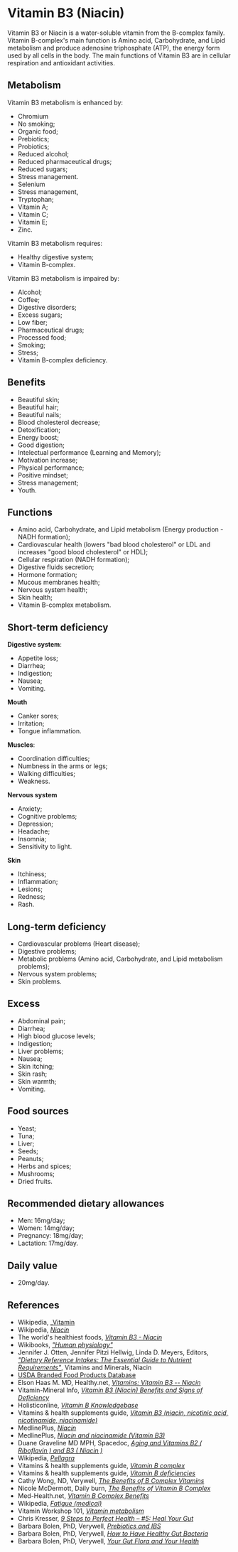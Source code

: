 # Vitamin B3 (Niacin)
Vitamin B3 or Niacin is a water-soluble vitamin from the B-complex family. Vitamin B-complex's main function is Amino acid, Carbohydrate, and Lipid metabolism and produce adenosine triphosphate (ATP), the energy form used by all cells in the body. 
The main functions of Vitamin B3 are in cellular respiration and antioxidant activities.

## Metabolism
Vitamin B3 metabolism is enhanced by:
- Chromium
- No smoking;
- Organic food;
- Prebiotics;
- Probiotics;
- Reduced alcohol;
- Reduced pharmaceutical drugs;
- Reduced sugars;
- Stress management.
- Selenium
- Stress management,
- Tryptophan;
- Vitamin A;
- Vitamin C;
- Vitamin E;
- Zinc.

Vitamin B3 metabolism requires:
- Healthy digestive system;
- Vitamin B-complex.

Vitamin B3 metabolism is impaired by:
- Alcohol;
- Coffee;
- Digestive disorders;
- Excess sugars;
- Low fiber;
- Pharmaceutical drugs;
- Processed food;
- Smoking;
- Stress;
- Vitamin B-complex deficiency.

## Benefits
- Beautiful skin;
- Beautiful hair;
- Beautiful nails;
- Blood cholesterol decrease;
- Detoxification;
- Energy boost;
- Good digestion;
- Intelectual performance (Learning and Memory);
- Motivation increase;
- Physical performance;
- Positive mindset;
- Stress management;
- Youth.

## Functions
- Amino acid, Carbohydrate, and Lipid metabolism (Energy production - NADH formation);
- Cardiovascular health (lowers "bad blood cholesterol" or LDL and increases "good blood cholesterol" or HDL);
- Cellular respiration (NADH formation);
- Digestive fluids secretion;
- Hormone formation;
- Mucous membranes health;
- Nervous system health;
- Skin health;
- Vitamin B-complex metabolism.

## Short-term deficiency
__Digestive system__:
- Appetite loss;
- Diarrhea;
- Indigestion;
- Nausea;
- Vomiting.

__Mouth__
- Canker sores;
- Irritation;
- Tongue inflammation.

__Muscles__:
- Coordination difficulties;
- Numbness in the arms or legs;
- Walking difficulties;
- Weakness.

__Nervous system__
- Anxiety;
- Cognitive problems;
- Depression;
- Headache;
- Insomnia;
- Sensitivity to light.

__Skin__
- Itchiness;
- Inflammation;
- Lesions;
- Redness;
- Rash.

## Long-term deficiency
- Cardiovascular problems (Heart disease);
- Digestive problems;
- Metabolic problems (Amino acid, Carbohydrate, and Lipid metabolism problems);
- Nervous system problems;
- Skin problems.

## Excess
- Abdominal pain;
- Diarrhea;
- High blood glucose levels;
- Indigestion;
- Liver problems;
- Nausea;
- Skin itching;
- Skin rash;
- Skin warmth;
- Vomiting.

## Food sources
- Yeast;
- Tuna;
- Liver;
- Seeds;
- Peanuts;
- Herbs and spices;
- Mushrooms;
- Dried fruits.

## Recommended dietary allowances
- Men: 16mg/day;
- Women: 14mg/day;
- Pregnancy: 18mg/day;
- Lactation: 17mg/day.

## Daily value
- 20mg/day.

## References
- Wikipedia, [_Vitamin](https://en.wikipedia.org/wiki/Vitamin)
- Wikipedia, [_Niacin_](https://en.wikipedia.org/wiki/Niacin)
- The world's healthiest foods, [_Vitamin B3 - Niacin_](http://www.whfoods.com/genpage.php?tname=nutrient&dbid=83)
- Wikibooks, [_"Human physiology"_](https://en.Wikibooks.org/wiki/Human_Physiology/Nutrition#Vitamins)
- Jennifer J. Otten, Jennifer Pitzi Hellwig, Linda D. Meyers, Editors, [_"Dietary Reference Intakes: The Essential Guide to Nutrient Requirements"_](https://www.amazon.com/Dietary-Reference-Intakes-Essential-Requirements/dp/0309157420), Vitamins and Minerals, Niacin
- [USDA Branded Food Products Database](https://ndb.nal.usda.gov/ndb/nutrients/report/nutrientsfrm?max=1000&offset=0&totCount=0&nutrient1=406&nutrient2=&nutrient3=&subset=0&sort=c&measureby=g)
- Elson Haas M. MD, Healthy.net, [_Vitamins: Vitamin B3 -- Niacin_](http://www.healthy.net/Health/Article/Vitamin_B3_Niacin/2125/4)
- Vitamin-Mineral Info, [_Vitamin B3 (Niacin) Benefits and Signs of Deficiency_](http://www.vitamin-mineral-info.com/vitamin-b3-niacin-benefits-signs-of-deficiency.php)
- Holisticonline, [_Vitamin B Knowledgebase_](http://1stholistic.com/Nutrition/vkb/KB_Vit_B3.htm)
- Vitamins & health supplements guide, [_Vitamin B3 (niacin, nicotinic acid, nicotinamide, niacinamide)_](http://www.vitamins-supplements.org/vitamin-B3-niacin.php)
- MedlinePlus, [_Niacin_](https://medlineplus.gov/ency/article/002409.htm)
- MedlinePlus, [_Niacin and niacinamide (Vitamin B3)_](https://medlineplus.gov/druginfo/natural/924.html)
- Duane Graveline MD MPH, Spacedoc, [_Aging and Vitamins B2 ( Riboflavin ) and B3 ( Niacin )_](https://www.spacedoc.com/articles/vitamins-b2-b3-and-aging)
- Wikipedia, [_Pellagra_](https://en.wikipedia.org/wiki/Pellagra)
- Vitamins & health supplements guide, [_Vitamin B complex_](http://www.vitamins-supplements.org/vitamin-B.php)
- Vitamins & health supplements guide, [_Vitamin B deficiencies_](http://www.vitamins-supplements.org/vitamin-B-deficiency.php)
- Cathy Wong, ND, Verywell, [_The Benefits of B Complex Vitamins_](https://www.verywell.com/b-complex-vitamins-89411)
- Nicole McDermott, Daily burn, [_The Benefits of Vitamin B Complex_](http://dailyburn.com/life/health/benefits-vitamin-b-complex/)
- Med-Health.net, [_Vitamin B Complex Benefits_](http://www.med-health.net/B-Complex-Benefits.html)
- Wikipedia, [_Fatigue (medical)_](https://en.wikipedia.org/wiki/Fatigue_(medical)#Mental_fatigue)
- Vitamin Workshop 101, [_Vitamin metabolism_](http://www.vitaminworkshop.com/vitamin-metabolism/2010/5/9/vitamin-metabolism.html)
- Chris Kresser, [_9 Steps to Perfect Health – #5: Heal Your Gut_](https://chriskresser.com/9-steps-to-perfect-health-5-heal-your-digestive-system)
- Barbara Bolen, PhD, Verywell, [_Prebiotics and IBS_](https://www.verywell.com/prebiotics-and-ibs-1944748)
- Barbara Bolen, PhD, Verywell, [_How to Have Healthy Gut Bacteria_](https://www.verywell.com/how-to-have-healthy-digestive-system-bacteria-1945326)
- Barbara Bolen, PhD, Verywell, [_Your Gut Flora and Your Health_](https://www.verywell.com/what-are-your-digestive-system-flora-1944914)